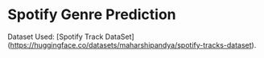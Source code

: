 # Spotify Genre Prediction

Dataset Used: [Spotify Track DataSet] (https://huggingface.co/datasets/maharshipandya/spotify-tracks-dataset).
